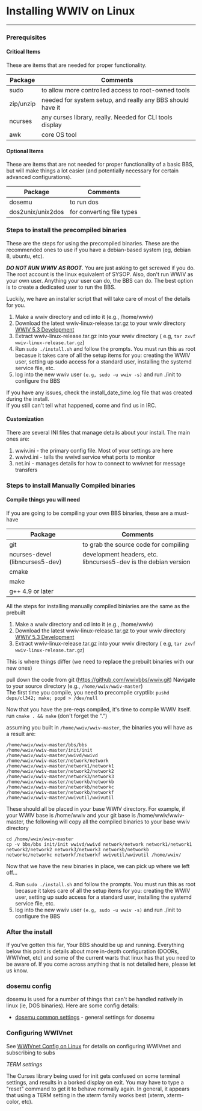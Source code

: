 # Installing WWIV on Linux
***

### Prerequisites

#### Critical Items
These are items that are needed for proper functionality.

Package | Comments
------- | ----------
sudo | to allow more controlled access to root-owned tools
zip/unzip | needed for system setup, and really any BBS should have it
ncurses | any curses library, really. Needed for CLI tools display  
awk | core OS tool


#### Optional Items
These are items that are not needed for proper functionality of a basic BBS, but will make things
a lot easier (and potentially necessary for certain advanced configurations).

Package | Comments
------- | ----------
dosemu | to run dos|based doors and utilities  
dos2unix/unix2dos | for converting file types  


### Steps to install the precompiled binaries

These are the steps for using the precompiled binaries.  These are the
recommended ones to use if you have a debian-based system (eg, debian 8,
ubuntu, etc).

_**DO NOT RUN WWIV AS ROOT.**_ You are just asking to get screwed if you do.
The root account is the linux equivalent of SYSOP. Also, don't run WWIV
as your own user. Anything your user can do, the BBS can do. The best
option is to create a dedicated user to run the BBS.

Luckily, we have an installer script that will take care of most of the details for you.

1. Make a wwiv directory and cd into it (e.g., /home/wwiv)   
2. Download the latest wwiv-linux-release.tar.gz to your wwiv directory  
  [WWIV 5.3 Development](https://build.wwivbbs.org/jenkins/job/wwiv/label=linux/lastSuccessfulBuild/)  
3. Extract wwiv-linux-release.tar.gz into your wwiv directory ( e.g, ``tar zxvf wwiv-linux-release.tar.gz``) 
4. Run ``sudo ./install.sh`` and follow the prompts.  You must run this as root becasue it takes care of
   all the setup items for you: creating the WWIV user, setting up sudo access for a standard user, installing
   the systemd service file, etc.  
5. log into the new wwiv user ``(e.g, sudo -u wwiv -s)`` and run ./init to configure the BBS 

If you have any issues, check the install_date_time.log file that was created during the install.  
If you still can't tell what happened, come and find us in IRC.

#### Customization
There are several INI files that manage details about your install.  The main ones are:

1. wwiv.ini - the primary config file.  Most of your settings are here
2. wwivd.ini - tells the wwivd service what ports to monitor
3. net.ini - manages details for how to connect to wwivnet for message transfers


### Steps to install Manually Compiled binaries

#### Compile things you will need  
If you are going to be compiling your own BBS binaries, these are a must-have

Package | Comments
------- | ----------
git |  to grab the source code for compiling  
ncurses-devel (libncurses5-dev) | development headers, etc.  libncurses5-dev is the debian version
cmake | 
make | 
g++ 4.9 or later | 


All the steps for installing manually compiled biniaries are the same as the prebuilt

1. Make a wwiv directory and cd into it (e.g., /home/wwiv)   
2. Download the latest wwiv-linux-release.tar.gz to your wwiv directory  
  [WWIV 5.3 Development](https://build.wwivbbs.org/jenkins/job/wwiv/label=linux/lastSuccessfulBuild/)  
3. Extract wwiv-linux-release.tar.gz into your wwiv directory ( e.g, ``tar zxvf wwiv-linux-release.tar.gz``) 


This is where things differ (we need to replace the prebuilt binaries with our new ones)


pull down the code from git (https://github.com/wwivbbs/wwiv.git) 
Navigate to your source directory (e.g., ```/home/wwiv/wwiv-master```)   
The first time you compile, you need to precompile cryptlib: 
`` pushd deps/cl342; make; popd > /dev/null `` 

Now that you have the pre-reqs compiled, it's time to compile WWIV itself.  
run ```cmake . && make``` (don't forget the ".")  

assuming you built in ```/home/wwiv/wwiv-master```, the binaries you will have as a result are:
```
/home/wwiv/wwiv-master/bbs/bbs  
/home/wwiv/wwiv-master/init/init  
/home/wwiv/wwiv-master/wwivd/wwivd
/home/wwiv/wwiv-master/network/network
/home/wwiv/wwiv-master/network1/network1
/home/wwiv/wwiv-master/network2/network2
/home/wwiv/wwiv-master/network3/network3
/home/wwiv/wwiv-master/networkb/networkb  
/home/wwiv/wwiv-master/networkb/networkc  
/home/wwiv/wwiv-master/networkb/networkf  
/home/wwiv/wwiv-master/wwivutil/wwivutil  
```
These should all be placed in your base WWIV directory. For example, if your WWIV base is /home/wwiv and your git base is /home/wwiv/wwiv-master, the following will copy all the compiled binaries to your base wwiv directory
```
cd /home/wwiv/wwiv-master
cp -v bbs/bbs init/init wwivd/wwivd network/network network1/network1 network2/network2 network3/network3 networkb/networkb networkc/networkc networkf/networkf wwivutil/wwivutil /home/wwiv/
```

Now that we have the new binaries in place, we can pick up where we left off...


4. Run ``sudo ./install.sh`` and follow the prompts.  You must run this as root becasue it takes care of
   all the setup items for you: creating the WWIV user, setting up sudo access for a standard user, installing
   the systemd service file, etc.  
5. log into the new wwiv user ``(e.g, sudo -u wwiv -s)`` and run ./init to configure the BBS 

### After the install

If you've gotten this far, Your BBS should be up and running. Everything below this point is details about more in-depth configuration (DOORs, WWIVnet, etc) and some of the current warts that linux has that you need to be aware of. If you come across anything that is not detailed here, please let us know.

### dosemu config 

dosemu is used for a number of things that can't be handled natively in linux (ie, DOS binaries). Here are some config details: 

* [dosemu common settings](linux_dosemu_settings.md) - general settings for dosemu  

### Configuring WWIVnet 
See [WWIVnet Config on Linux](network/wwivnet_linux.md) for details on configuring WWIVnet and subscribing to subs


_TERM settings_

The Curses library being used for init gets confused on some terminal settings, and results in a borked display on exit. You may have to type a "reset" command to get it to behave normally again. In general, it appears that using a TERM setting in the xterm family works best (xterm, xterm-color, etc).

